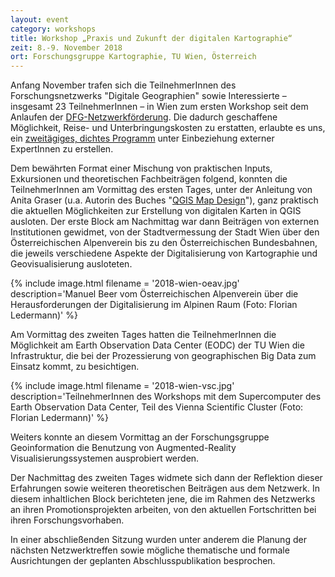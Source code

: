 ```yaml
---
layout: event 
category: workshops
title: Workshop „Praxis und Zukunft der digitalen Kartographie“
zeit: 8.-9. November 2018
ort: Forschungsgruppe Kartographie, TU Wien, Österreich
---
```


Anfang November trafen sich die TeilnehmerInnen des Forschungsnetzwerks "Digitale Geographien" sowie Interessierte – insgesamt 23 TeilnehmerInnen – in Wien zum ersten Workshop seit dem Anlaufen der [DFG-Netzwerkförderung](http://digitale-geographien.de/news/dfg-foerderung-und-ankuendigung). Die dadurch geschaffene Möglichkeit, Reise- und Unterbringungskosten zu erstatten, erlaubte es uns, ein [zweitägiges, dichtes Programm](/news/ankuendigung-netzwerktreffen-wien) unter Einbeziehung externer ExpertInnen zu erstellen.

Dem bewährten Format einer Mischung von praktischen Inputs, Exkursionen und theoretischen Fachbeiträgen folgend, konnten die TeilnehmerInnen am Vormittag des ersten Tages, unter der Anleitung von Anita Graser (u.a. Autorin des Buches "[QGIS Map Design](https://locatepress.com/qmd2)"), ganz praktisch die aktuellen Möglichkeiten zur Erstellung von digitalen Karten in QGIS ausloten. Der erste Block am Nachmittag war dann Beiträgen
von externen Institutionen gewidmet, von der Stadtvermessung der Stadt Wien über den Österreichischen Alpenverein bis zu den Österreichischen Bundesbahnen, die jeweils verschiedene Aspekte der Digitalisierung von Kartographie und Geovisualisierung ausloteten.

{% include image.html filename = '2018-wien-oeav.jpg' description='Manuel Beer vom Österreichischen Alpenverein über die Herausforderungen der Digitalisierung im Alpinen Raum (Foto: Florian Ledermann)' %}

Am Vormittag des zweiten Tages hatten die TeilnehmerInnen die Möglichkeit am Earth Observation Data Center (EODC) der TU Wien die Infrastruktur, die bei der Prozessierung von geographischen Big Data zum Einsatz kommt, zu besichtigen. 

{% include image.html filename = '2018-wien-vsc.jpg' description='TeilnehmerInnen des Workshops mit dem Supercomputer des Earth Observation Data Center, Teil des Vienna Scientific Cluster (Foto: Florian Ledermann)' %}

Weiters konnte an diesem Vormittag an der Forschungsgruppe Geoinformation die Benutzung von Augmented-Reality Visualisierungssystemen ausprobiert werden.

Der Nachmittag des zweiten Tages widmete sich dann der Reflektion dieser Erfahrungen sowie weiteren theoretischen Beiträgen aus dem Netzwerk. In diesem inhaltlichen Block berichteten jene, die im Rahmen des Netzwerks an ihren Promotionsprojekten arbeiten, von den aktuellen Fortschritten bei ihren Forschungsvorhaben.

In einer abschließenden Sitzung wurden unter anderem die Planung der nächsten Netzwerktreffen sowie mögliche thematische und formale Ausrichtungen der geplanten Abschlusspublikation besprochen.

